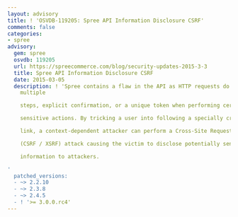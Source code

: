 ```yaml
---
layout: advisory
title: ! 'OSVDB-119205: Spree API Information Disclosure CSRF'
comments: false
categories:
- spree
advisory:
  gem: spree
  osvdb: 119205
  url: https://spreecommerce.com/blog/security-updates-2015-3-3
  title: Spree API Information Disclosure CSRF
  date: 2015-03-05
  description: ! 'Spree contains a flaw in the API as HTTP requests do not require
    multiple

    steps, explicit confirmation, or a unique token when performing certain

    sensitive actions. By tricking a user into following a specially crafted

    link, a context-dependent attacker can perform a Cross-Site Request Forgery

    (CSRF / XSRF) attack causing the victim to disclose potentially sensitive

    information to attackers.

'
  patched_versions:
  - ~> 2.2.10
  - ~> 2.3.8
  - ~> 2.4.5
  - ! '>= 3.0.0.rc4'
---
```

